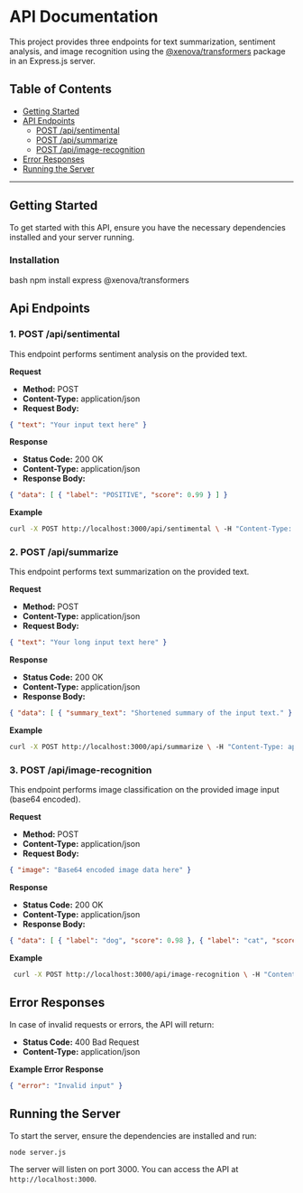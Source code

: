 # API Documentation

This project provides three endpoints for text summarization, sentiment analysis, and image recognition using the [@xenova/transformers](https://www.npmjs.com/package/@xenova/transformers) package in an Express.js server.

## Table of Contents

- [Getting Started](#getting-started)
- [API Endpoints](#api-endpoints)
  - [POST /api/sentimental](#1-post-apisentimental)
  - [POST /api/summarize](#2-post-apisummarize)
  - [POST /api/image-recognition](#3-post-apiimage-recognition)
- [Error Responses](#error-responses)
- [Running the Server](#running-the-server)

---

## Getting Started

To get started with this API, ensure you have the necessary dependencies installed and your server running.

### Installation
bash npm install express @xenova/transformers

## Api Endpoints

### 1. POST /api/sentimental

This endpoint performs sentiment analysis on the provided text.

**Request**

- **Method:** POST
- **Content-Type:** application/json
- **Request Body:**
```json
{ "text": "Your input text here" }
```

**Response**

- **Status Code:** 200 OK
- **Content-Type:** application/json
- **Response Body:**
```json
{ "data": [ { "label": "POSITIVE", "score": 0.99 } ] }
```

**Example**
```bash
curl -X POST http://localhost:3000/api/sentimental \ -H "Content-Type: application/json" \ -d '{"text": "I love this product!"}'
```

### 2. POST /api/summarize

This endpoint performs text summarization on the provided text.

**Request**

- **Method:** POST
- **Content-Type:** application/json
- **Request Body:**
```json
{ "text": "Your long input text here" }
```
**Response**

- **Status Code:** 200 OK
- **Content-Type:** application/json
- **Response Body:**
```json
{ "data": [ { "summary_text": "Shortened summary of the input text." } ] }
```
**Example**
```bash
curl -X POST http://localhost:3000/api/summarize \ -H "Content-Type: application/json" \ -d '{"text": "This is a long article or paragraph to be summarized."}'
```
### 3. POST /api/image-recognition

This endpoint performs image classification on the provided image input (base64 encoded).

**Request**

- **Method:** POST
- **Content-Type:** application/json
- **Request Body:**
```json
{ "image": "Base64 encoded image data here" }
```
**Response**

- **Status Code:** 200 OK
- **Content-Type:** application/json
- **Response Body:**
```json
{ "data": [ { "label": "dog", "score": 0.98 }, { "label": "cat", "score": 0.02 } ] }
```

**Example**
```bash
 curl -X POST http://localhost:3000/api/image-recognition \ -H "Content-Type: application/json" \ -d '{"image": "base64imagestring_here"}'
```

## Error Responses

In case of invalid requests or errors, the API will return:

- **Status Code:** 400 Bad Request
- **Content-Type:** application/json

**Example Error Response**
```json
{ "error": "Invalid input" }
```
## Running the Server

To start the server, ensure the dependencies are installed and run:
```bash
node server.js
```
The server will listen on port 3000. You can access the API at `http://localhost:3000`.